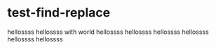 # test-find-replace

hellossss hellossss with world
hellossss
hellossss
hellossss
hellossss
hellossss
hellossss

